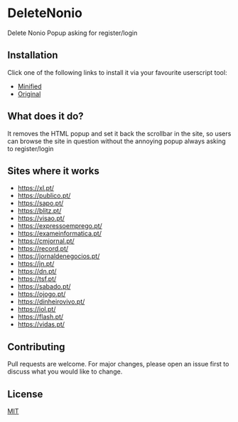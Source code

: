# DeleteNonio

Delete Nonio Popup asking for register/login

## Installation

Click one of the following links to install it via your favourite userscript tool:


- [Minified](https://raw.githubusercontent.com/dippas/DeleteNonio/master/js/deletenonio.min.js)
- [Original](https://raw.githubusercontent.com/dippas/DeleteNonio/master/js/deletenonio.js)

## What does it do?

It removes the HTML popup and set it back the scrollbar in the site, so users can browse the site in question without the annoying popup always asking to register/login

## Sites where it works

- <https://xl.pt/>
- <https://publico.pt/>
- <https://sapo.pt/>
- <https://blitz.pt/>
- <https://visao.pt/>
- <https://expressoemprego.pt/>
- <https://exameinformatica.pt/>
- <https://cmjornal.pt/>
- <https://record.pt/>
- <https://jornaldenegocios.pt/>
- <https://jn.pt/>
- <https://dn.pt/>
- <https://tsf.pt/>
- <https://sabado.pt/>
- <https://ojogo.pt/>
- <https://dinheirovivo.pt/>
- <https://iol.pt/>
- <https://flash.pt/>
- <https://vidas.pt/>


## Contributing
Pull requests are welcome. For major changes, please open an issue first to discuss what you would like to change.


## License
[MIT](https://choosealicense.com/licenses/mit/)
